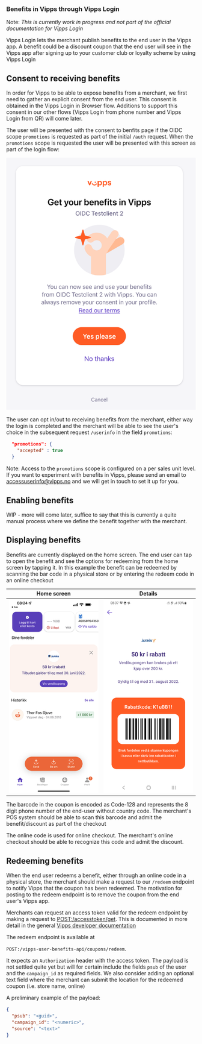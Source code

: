 ### Benefits in Vipps through Vipps Login

Note: *This is currently work in progress and not part of the official documentation for Vipps Login*

Vipps Login lets the merchant publish benefits to the end user in the Vipps app. A benefit could be a discount coupon that the end user will see in the Vipps app after signing up to your customer club or loyalty scheme by using Vipps Login

## Consent to receiving benefits
In order for Vipps to be able to expose benefits from a merchant, we first need to gather an explicit consent from the end user. This consent is obtained in the Vipps Login in Browser flow. Additions to support this consent in our other flows (Vipps Login from phone number and Vipps Login from QR) will come later. 

The user will be presented with the consent to benfits page if the OIDC scope `promotions` is requested as part of the initial `/auth` request. When the `promotions` scope is requested the user will be presented with this screen as part of the login flow: 

![promotions](images/promotions-in-web-flow.png)

The user can opt in/out to receiving benefits from the merchant, either way the login is completed and the merchant will be able to see the user's choice in the subsequent request `/userinfo` in the field `promotions`:

```json
  "promotions": {
    "accepted" : true
  }
```

Note: Access to the `promotions` scope is configured on a per sales unit level. If you want to experiment with benefits in Vipps, please send an email to accessuserinfo@vipps.no and we will get in touch to set it up for you. 

## Enabling benefits
WIP - more will come later, suffice to say that this is currently a quite manual process where we define the benefit together with the merchant. 

## Displaying benefits
Benefits are currently displayed on the home screen. The end user can tap to open the benefit and see the options for redeeming from the home screen by tapping it. In this example the benefit can be redeemed by scanning the bar code in a physical store or by entering the redeem code in an online checkout

Home screen                |  Details
:-------------------------:|:-------------------------:
![coupon-home-screen](images/coupon-home-screen.png)| ![coupon-details](images/coupon-details.png)

The barcode in the coupon is encoded as Code-128 and represents the 8 digit phone number of the end-user without country code. The merchant's POS system should be able to scan this barcode and admit the benefit/discount as part of the checkout

The online code is used for online checkout. The merchant's online checkout should be able to recognize this code and admit the discount. 

## Redeeming benefits
When the end user redeems a benefit, either through an online code in a physical store, the merchant should make a request to our `/redeem` endpoint to notify Vipps that the coupon has been redeemed. The motivation for posting to the redeem endpoint is to remove the coupon from the end user's Vipps app.

Merchants can request an access token valid for the redeem endpoint by making a request to [POST:/accesstoken/get](https://vippsas.github.io/vipps-ecom-api/#/Authorization_Service/fetchAuthorizationTokenUsingPost). This is documented in more detail in the general [Vipps developer documentation](https://github.com/vippsas/vipps-developers/blob/master/vipps-getting-started.md#quick-overview-of-how-to-make-an-api-call)

The redeem endpoint is available at 

`POST:/vipps-user-benefits-api/coupons/redeem`. 

It expects an `Authorization` header with the access token. The payload is not settled quite yet but will for certain include the fields `psub` of the user and the `campaign_id` as required fields. We also consider adding an optional text field where the merchant can submit the location for the redeemed coupon (i.e. store name, online)  

A preliminary example of the payload:

```json
{
  "psub": "<guid>",
  "campaign_id": "<numeric>",
  "source": "<text>"
}
```
